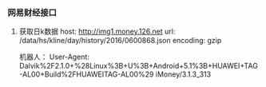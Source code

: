 ### 网易财经接口
1. 获取日k数据
	host: http://img1.money.126.net
	url:  /data/hs/kline/day/history/2016/0600868.json
	encoding: gzip
	
	机器人：
		User-Agent: Dalvik%2F2.1.0+%28Linux%3B+U%3B+Android+5.1%3B+HUAWEI+TAG-AL00+Build%2FHUAWEITAG-AL00%29 iMoney/3.1.3_313